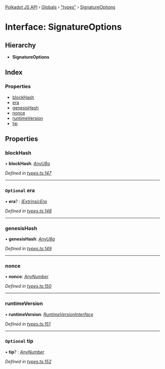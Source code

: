 [Polkadot JS API](../README.md) › [Globals](../globals.md) › ["types"](../modules/_types_.md) › [SignatureOptions](_types_.signatureoptions.md)

# Interface: SignatureOptions

## Hierarchy

* **SignatureOptions**

## Index

### Properties

* [blockHash](_types_.signatureoptions.md#blockhash)
* [era](_types_.signatureoptions.md#optional-era)
* [genesisHash](_types_.signatureoptions.md#genesishash)
* [nonce](_types_.signatureoptions.md#nonce)
* [runtimeVersion](_types_.signatureoptions.md#runtimeversion)
* [tip](_types_.signatureoptions.md#optional-tip)

## Properties

###  blockHash

• **blockHash**: *[AnyU8a](../modules/_types_.md#anyu8a)*

*Defined in [types.ts:147](https://github.com/polkadot-js/api/blob/d632f25/packages/types/src/types.ts#L147)*

___

### `Optional` era

• **era**? : *[IExtrinsicEra](_types_.iextrinsicera.md)*

*Defined in [types.ts:148](https://github.com/polkadot-js/api/blob/d632f25/packages/types/src/types.ts#L148)*

___

###  genesisHash

• **genesisHash**: *[AnyU8a](../modules/_types_.md#anyu8a)*

*Defined in [types.ts:149](https://github.com/polkadot-js/api/blob/d632f25/packages/types/src/types.ts#L149)*

___

###  nonce

• **nonce**: *[AnyNumber](../modules/_types_.md#anynumber)*

*Defined in [types.ts:150](https://github.com/polkadot-js/api/blob/d632f25/packages/types/src/types.ts#L150)*

___

###  runtimeVersion

• **runtimeVersion**: *[RuntimeVersionInterface](_types_.runtimeversioninterface.md)*

*Defined in [types.ts:151](https://github.com/polkadot-js/api/blob/d632f25/packages/types/src/types.ts#L151)*

___

### `Optional` tip

• **tip**? : *[AnyNumber](../modules/_types_.md#anynumber)*

*Defined in [types.ts:152](https://github.com/polkadot-js/api/blob/d632f25/packages/types/src/types.ts#L152)*
